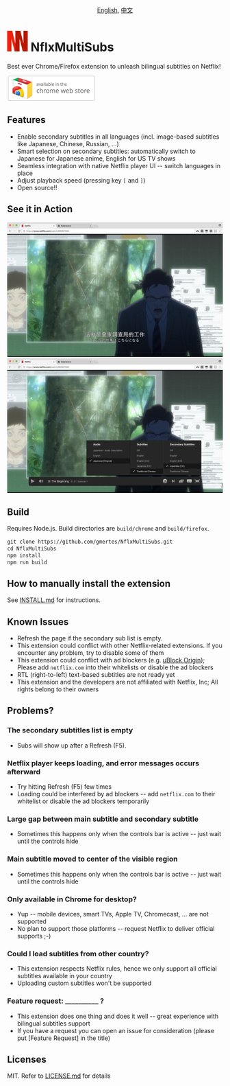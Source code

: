 <p align="center"><a href="README.md">English</a>, <a href="README_cn.md">中文</a></p>


<img src="docs/icon.png?raw=true" height="48"> NflxMultiSubs
============================================================
Best ever Chrome/Firefox extension to unleash bilingual subtitles on Netflix!


[![Download on Chrome Web Store](docs/chrome-webstore-badge58.png?raw=true)](https://chrome.google.com/webstore/detail/pjhnilfooknlkdonmjnleaomamfehkli/)



Features
--------
- Enable secondary subtitles in all languages (incl. image-based subtitles like Japanese, Chinese, Russian, …)
- Smart selection on secondary subtitles: automatically switch to Japanese for Japanese anime, English for US TV shows
- Seamless integration with native Netflix player UI -- switch languages in place
- Adjust playback speed (pressing key `[` and `]`)
- Open source!!



See it in Action
----------------
![Bilingual Subtitles with zh-tw/jp](docs/zh-ja.jpg?raw=true)
![Intergrated in original menu](docs/popup-menu.jpg?raw=true)


Build
-----
Requires Node.js. Build directories are `build/chrome` and `build/firefox`.
```
git clone https://github.com/gmertes/NflxMultiSubs.git
cd NflxMultiSubs
npm install
npm run build
```

How to manually install the extension
-----
See [INSTALL.md](INSTALL.md) for instructions.

Known Issues
-------------------------
- Refresh the page if the secondary sub list is empty.
- This extension could conflict with other Netflix-related extensions. If you encounter any problem, try to disable some of them
- This extension could conflict with ad blockers (e.g. [uBlock Origin](https://chrome.google.com/webstore/detail/ublock-origin/cjpalhdlnbpafiamejdnhcphjbkeiagm)); Please add `netflix.com` into their whitelists or disable the ad blockers
- RTL (right-to-left) text-based subtitles are not ready yet
- This extension and the developers are not affiliated with Netflix, Inc; All rights belong to their owners


Problems?
---------
### The secondary subtitles list is empty
- Subs will show up after a Refresh (F5).

### Netflix player keeps loading, and error messages occurs afterward
- Try hitting Refresh (F5) few times
- Loading could be interfered by ad blockers -- add `netflix.com` to their whitelist or disable the ad blockers temporarily

### Large gap between main subtitle and secondary subtitle
- Sometimes this happens only when the controls bar is active -- just wait until the controls hide

### Main subtitle moved to center of the visible region
- Sometimes this happens only when the controls bar is active -- just wait until the controls hide

### Only available in Chrome for desktop?
- Yup -- mobile devices, smart TVs, Apple TV, Chromecast, … are not supported
- No plan to support those platforms -- request Netflix to deliver official supports ;-)

### Could I load subtitles from other country?
- This extension respects Netflix rules, hence we only support all official subtitles available in your country
- Uploading custom subtitles won't be supported

### Feature request: __________ ?
- This extension does one thing and does it well -- great experience with bilingual subtitles support
- If you have a request you can open an issue for consideration (please put [Feature Request] in the title)


Licenses
--------
MIT. Refer to [LICENSE.md](LICENSE.md) for details
